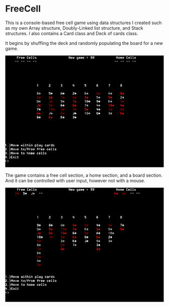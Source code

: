 # FreeCell
This is a console-based free cell game using data structures I created such as my own Array structure, 
Doubly-Linked list structure, and Stack structures. I also contains a Card class and Deck of cards class.

It begins by shuffling the deck and randomly populating the board for a new game.

![Free Cell Board Layout](https://github.com/levipomeroy/FreeCell/blob/master/freecell0.PNG?raw=true)


The game contains a free cell section, a home section, and a board section. And it can be controlled with user input,
however not with a mouse. 

![Free Cell Board Layout](https://github.com/levipomeroy/FreeCell/blob/master/freecell1.PNG?raw=true)
